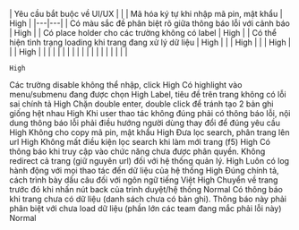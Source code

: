 | Yêu cầu bắt buộc về UI/UX  |   |
| Mã hóa ký tự khi nhập mã pin, mật khẩu  |  High | 
|---|---|
|  Có màu sắc đề phân biệt rõ giữa thông báo lỗi với cảnh báo | High  |
| Có place holder cho các trường không có label  |  High |
| Có thể hiện tình trạng loading khi trang đang xử lý dữ liệu  | High  |
|   | High  |
|   | High  |
|   | High  |
|   |   |
|   |   |
|   |   |
|   |   |
|   |   |
|   |   |
	
	High
Các trường disable không thể nhập, click 	High
Có highlight vào menu/submenu đang được chọn	High
Label, tiêu đề trên trang không có lỗi sai chính tả	High
Chặn double enter, double click để tránh tạo 2 bản ghi giống hệt nhau	High
Khi user thao tác không đúng phải có thông báo lỗi, nội dung thông báo lỗi phải điều hướng người dùng thay đổi để đúng yêu cầu	High
Không cho copy mã pin, mật khẩu	High
Đưa lọc search, phân trang lên url	High
Không mất điều kiện lọc search khi làm mới trang (f5)	High
Có thông báo khi truy cập vào chức năng chưa được phân quyền. Không redirect cả trang (giữ nguyên url) đối với hệ thống quản lý.	High
Luôn có log hành động với mọi thao tác đến dữ liệu của hệ thống	High
Đúng chính tả, cách trình bày dấu câu đối với ngôn ngữ tiếng Việt	High
Chuyển về trang trước đó khi nhấn nút back của trình duyệt/hệ thống	Normal
Có thông báo khi trang chưa có dữ liệu (danh sách chưa có bản ghi). Thông báo này phải phân biệt với chưa load dữ liệu (phần lớn các team đang mắc phải lỗi này)	Normal
